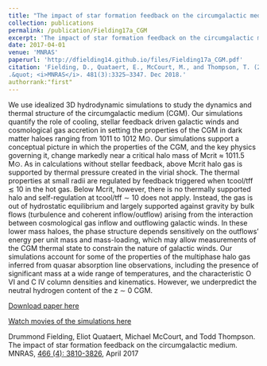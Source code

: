 ```yaml
---
title: "The impact of star formation feedback on the circumgalactic medium"
collection: publications
permalink: /publication/Fielding17a_CGM
excerpt: 'The impact of star formation feedback on the circumgalactic medium.'
date: 2017-04-01
venue: 'MNRAS'
paperurl: 'http://dfielding14.github.io/files/Fielding17a_CGM.pdf'
citation: 'Fielding, D., Quataert, E., McCourt, M., and Thompson, T. (2017). &quot;The impact of star formation feedback on the circumgalactic medium
.&quot; <i>MNRAS</i>. 481(3):3325–3347. Dec 2018.'
authorrank:"first"
---
```

We use idealized 3D hydrodynamic simulations to study the dynamics and thermal structure of the circumgalactic medium (CGM). Our simulations quantify the role of cooling, stellar feedback driven galactic winds and cosmological gas accretion in setting the properties of the CGM in dark matter haloes ranging from 1011 to 1012 M⊙. Our simulations support a conceptual picture in which the properties of the CGM, and the key physics governing it, change markedly near a critical halo mass of Mcrit ≈ 1011.5 M⊙. As in calculations without stellar feedback, above Mcrit halo gas is supported by thermal pressure created in the virial shock. The thermal properties at small radii are regulated by feedback triggered when tcool/tff ≲ 10 in the hot gas. Below Mcrit, however, there is no thermally supported halo and self-regulation at tcool/tff ∼ 10 does not apply. Instead, the gas is out of hydrostatic equilibrium and largely supported against gravity by bulk flows (turbulence and coherent inflow/outflow) arising from the interaction between cosmological gas inflow and outflowing galactic winds. In these lower mass haloes, the phase structure depends sensitively on the outflows’ energy per unit mass and mass-loading, which may allow measurements of the CGM thermal state to constrain the nature of galactic winds. Our simulations account for some of the properties of the multiphase halo gas inferred from quasar absorption line observations, including the presence of significant mass at a wide range of temperatures, and the characteristic O VI and C IV column densities and kinematics. However, we underpredict the neutral hydrogen content of the z ∼ 0 CGM.

[Download paper here](http://dfielding14.github.io/files/Fielding17a_CGM.pdf)

[Watch movies of the simulations here]()

Drummond Fielding, Eliot Quataert, Michael McCourt, and Todd Thompson. The impact of star formation feedback on the circumgalactic medium. MNRAS, [466 (4): 3810-3826](https://academic.oup.com/mnras/article/466/4/3810/2733857), April 2017
